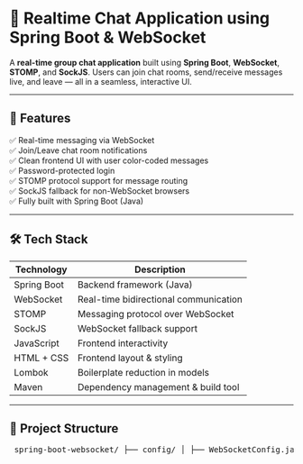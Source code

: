 # 💬 Realtime Chat Application using Spring Boot & WebSocket

A **real-time group chat application** built using **Spring Boot**, **WebSocket**, **STOMP**, and **SockJS**. Users can join chat rooms, send/receive messages live, and leave — all in a seamless, interactive UI.

---

## 🚀 Features

✅ Real-time messaging via WebSocket  
✅ Join/Leave chat room notifications  
✅ Clean frontend UI with user color-coded messages  
✅ Password-protected login  
✅ STOMP protocol support for message routing  
✅ SockJS fallback for non-WebSocket browsers  
✅ Fully built with Spring Boot (Java)

---

## 🛠️ Tech Stack

| Technology       | Description                            |
|------------------|----------------------------------------|
| Spring Boot      | Backend framework (Java)               |
| WebSocket        | Real-time bidirectional communication  |
| STOMP            | Messaging protocol over WebSocket      |
| SockJS           | WebSocket fallback support             |
| JavaScript       | Frontend interactivity                 |
| HTML + CSS       | Frontend layout & styling              |
| Lombok           | Boilerplate reduction in models        |
| Maven            | Dependency management & build tool     |

---

## 📁 Project Structure
<pre> spring-boot-websocket/ ├── config/ │ ├── WebSocketConfig.java # WebSocket setup with STOMP & SockJS │ └── WebSocketEventListener.java # Handles disconnect events │ ├── controller/ │ └── ChatController.java # Handles chat register/send endpoints │ ├── model/ │ └── ChatMessage.java # Model representing chat messages │ ├── resources/ │ ├── static/ │ │ ├── js/ │ │ │ └── main.js # WebSocket & STOMP frontend logic │ │ └── css/ # Custom styles (if any) │ └── templates/ │ └── index.html # Main HTML page │ ├── application.properties # Spring Boot application config ├── pom.xml # Maven build configuration └── README.md </pre>
